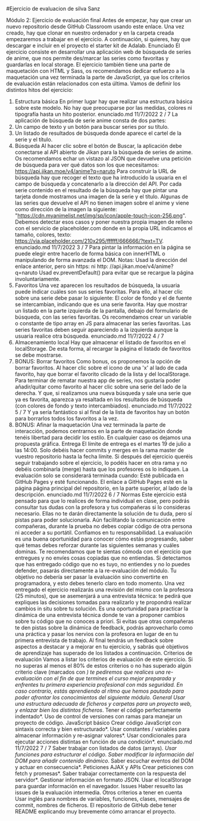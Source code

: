 #Ejercicio de  evaluacion de silva Sanz 

Módulo 2: Ejercicio de evaluación final
Antes de empezar, hay que crear un nuevo repositorio desde GitHub Classroom usando este enlace.
Una vez creado, hay que clonar en nuestro ordenador y en la carpeta creada empezaremos a trabajar
en el ejercicio.
A continuación, si quieres, hay que descargar e incluir en el proyecto el starter kit de Adalab.
Enunciado
El ejercicio consiste en desarrollar una aplicación web de búsqueda de series de anime, que nos permite
des/marcar las series como favoritas y guardarlas en local storage.
El ejercicio también tiene una parte de maquetación con HTML y Sass, os recomendamos dedicar esfuerzo a
la maquetación una vez terminada la parte de JavaScript, ya que los criterios de evaluación están
relacionados con esta última.
Vamos de definir los distintos hitos del ejercicio:
1. Estructura básica
En primer lugar hay que realizar una estructura básica sobre este modelo. No hay que preocuparse por las
medidas, colores ni tipografía hasta un hito posterior.
enunciado.md 11/7/2022
2 / 7
La aplicación de búsqueda de serie anime consta de dos partes:
1. Un campo de texto y un botón para buscar series por su título.
2. Un listado de resultados de búsqueda donde aparece el cartel de la serie y el título.
2. Búsqueda
Al hacer clic sobre el botón de Buscar, la aplicación debe conectarse al API abierto de Jikan para la
búsqueda de series de anime. Os recomendamos echar un vistazo al JSON que devuelve una petición
de búsqueda para ver qué datos son los que necesitamos: https://api.jikan.moe/v4/anime?q=naruto
Para construir la URL de búsqueda hay que recoger el texto que ha introducido la usuaria en el campo
de búsqueda y concatenarlo a la dirección del API.
Por cada serie contenido en el resultado de la búsqueda hay que pintar una tarjeta donde mostramos
una imagen de la serie y el título.
Algunas de las series que devuelve el API no tienen imagen sobre el anime y viene como dirección de
la imagen la siguiente: "https://cdn.myanimelist.net/img/sp/icon/apple-touch-icon-256.png".
Debemos detectar esos casos y poner nuestra propia imagen de relleno con el servicio de
placeholder.com donde en la propia URL indicamos el tamaño, colores, texto:
https://via.placeholder.com/210x295/ffffff/666666/?text=TV.
enunciado.md 11/7/2022
3 / 7
Para pintar la información en la página se puede elegir entre hacerlo de forma básica con innerHTML
o manipulando de forma avanzada el DOM.
Notas:
Usad la dirección del enlace anterior, pero sin https: ni http: //api.jikan.moe/v4/anime?
q=naruto
Usad ev.preventDefault() para evitar que se recargue la página involuntariamente.
3. Favoritos
Una vez aparecen los resultados de búsqueda, la usuaria puede indicar cuáles son sus series favoritas. Para
ello, al hacer clic sobre una serie debe pasar lo siguiente:
El color de fondo y el de fuente se intercambian, indicando que es una serie favorita.
Hay que mostrar un listado en la parte izquierda de la pantalla, debajo del formulario de búsqueda,
con las series favoritas. Os recomendamos crear un variable o constante de tipo array en JS para
almacenar las series favoritas.
Las series favoritas deben seguir apareciendo a la izquierda aunque la usuaria realice otra búsqueda.
enunciado.md 11/7/2022
4 / 7
4. Almacenamiento local
Hay que almacenar el listado de favoritos en el localStorage. De esta forma, al recargar la página el listado
de favoritos se debe mostrarse.
5. BONUS: Borrar favoritos
Como bonus, os proponemos la opción de borrar favoritos. Al hacer clic sobre el icono de una 'x' al lado de
cada favorito, hay que borrar el favorito clicado de la lista y del localStorage.
Para terminar de rematar nuestra app de series, nos gustaría poder añadir/quitar como favorito al hacer clic
sobre una serie del lado de la derecha. Y que, si realizamos una nueva búsqueda y sale una serie que ya es
favorita, aparezca ya resaltada en los resultados de búsqueda (con colores de fondo y texto
intercambiados).
enunciado.md 11/7/2022
5 / 7
Y ya sería fantástico si al final de la lista de favoritos hay un botón para borrarlos todos los favoritos a la
vez.
6. BONUS: Afinar la maquetación
Una vez terminada la parte de interacción, podemos centrarnos en la parte de maquetación donde tenéis
libertad para decidir los estilo. En cualquier caso os dejamos una propuesta gráfica.
Entrega
El límite de entrega es el martes 19 de julio a las 14:00.
Solo debéis hacer commits y merges en la rama master de vuestro repositorio hasta la fecha límite. Si
después del ejercicio queréis seguir trabajando sobre el ejercicio, lo podéis hacer en otra rama y no debéis
combinarla (merge) hasta que los profesores os lo indiquen.
La evaluación solo se considerará terminada cuando:
Esté publicada en GitHub Pages y esté funcionando.
El enlace a GitHub Pages esté en la página página principal del repositorio, en la parte superior, al
lado de la descripción.
enunciado.md 11/7/2022
6 / 7
Normas
Este ejercicio está pensado para que lo realices de forma individual en clase, pero podrás consultar tus
dudas con la profesora y tus compañeras si lo consideras necesario. Ellas no te darán directamente la
solución de tu duda, pero sí pistas para poder solucionarla. Aún facilitando la comunicación entre
compañeras, durante la prueba no debes copiar código de otra persona ni acceder a su portátil. Confiamos
en tu responsabilidad.
La evaluación es una buena oportunidad para conocer cómo estás progresando, saber qué temas debes
reforzar durante las siguientes semanas y cuáles dominas. Te recomendamos que te sientas cómoda con el
ejercicio que entregues y no envíes cosas copiadas que no entiendas.
Si detectamos que has entregado código que no es tuyo, no entiendes y no lo puedes defender, pasarás
directamente a la re-evaluación del módulo. Tu objetivo no debería ser pasar la evaluación sino convertirte
en programadora, y esto debes tenerlo claro en todo momento.
Una vez entregado el ejercicio realizarás una revisión del mismo con la profesora (25 minutos), que se
asemenjará a una entrevista técnica: te pedirá que expliques las decisiones tomadas para realizarlo y te
propondrá realizar cambios in situ sobre tu solución.
Es una oportunidad para practicar la dinámica de una entrevista técnica donde te van a proponer cambios
sobre tu código que no conoces a priori. Si evitas que otras compañeras te den pistas sobre la dinámica de
feedback, podrás aprovecharlo como una práctica y pasar los nervios con la profesora en lugar de en tu
primera entrevista de trabajo.
Al final tendrás un feedback sobre aspectos a destacar y a mejorar en tu ejercicio, y sabrás qué objetivos de
aprendizaje has superado de los listados a continuación.
Criterios de evaluación
Vamos a listar los criterios de evaluación de este ejercicio. Si no superas al menos el 80% de estos criterios
o no has superado algún criterio clave (marcados con *) te pediremos que realices una re-evaluación con el
fin de que termines el curso mejor preparada y enfrentes tu primera experiencia profesional con más
seguridad. En caso contrario, estás aprendiendo al ritmo que hemos pautado para poder afrontar los
conocimientos del siguiente módulo.
General
Usar una estructura adecuada de ficheros y carpetas para un proyecto web, y enlazar bien los
distintos ficheros*.
Tener el código perfectamente indentado*.
Uso de control de versiones con ramas para manejar un proyecto de código.
JavaScript básico
Crear código JavaScript con sintaxis correcta y bien estructurado*.
Usar constantes / variables para almacenar información y re-asignar valores*.
Usar condicionales para ejecutar acciones distintas en función de una condición*.
enunciado.md 11/7/2022
7 / 7
Saber trabajar con listados de datos (arrays)*.
Usar funciones para estructurar el código.
Saber modificar la información del DOM para añadir contenido dinámico*.
Saber escuchar eventos del DOM y actuar en consecuencia*.
Peticiones AJAX y APIs
Crear peticiones con fetch y promesas*.
Saber trabajar correctamente con la respuesta del servidor*.
Gestionar información en formato JSON.
Usar el localStorage para guardar información en el navegador.
Issues
Haber resuelto las issues de la evaluación intermedia.
Otros criterios a tener en cuenta
Usar inglés para nombres de variables, funciones, clases, mensajes de commit, nombres de ficheros.
El repositorio de GitHub debe tener README explicando muy brevemente cómo arrancar el
proyecto.